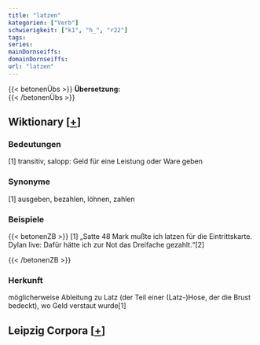 ```yaml
---
title: "latzen"
kategorien: ["Verb"]
schwierigkeit: ["k1", "h_", "r22"]
tags:
series:
mainDornseiffs:
domainDornseiffs:
url: "latzen"
---
```


{{< betonenÜbs >}}
**Übersetzung:**  
{{< /betonenÜbs >}}

## Wiktionary [[+](https://de.wiktionary.org/wiki/latzen)]

### Bedeutungen
[1] transitiv, salopp: Geld für eine Leistung oder Ware geben  

### Synonyme
[1] ausgeben, bezahlen, löhnen, zahlen  

### Beispiele
{{< betonenZB >}}
[1] „Satte 48 Mark mußte ich latzen für die Eintrittskarte. Dylan live: Dafür hätte ich zur Not das Dreifache gezahlt.“[2]  

{{< /betonenZB >}}
### Herkunft
möglicherweise Ableitung zu Latz (der Teil einer (Latz-)Hose, der die Brust bedeckt), wo Geld verstaut wurde[1]  


## Leipzig Corpora [[+](https://corpora.uni-leipzig.de/en/res?word=latzen&corpusId=deu_newscrawl-public_2018)]

